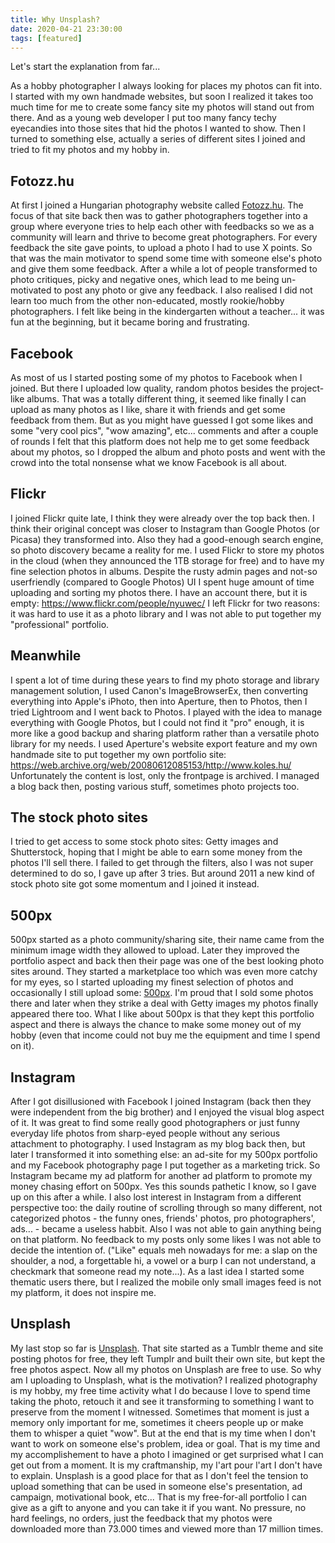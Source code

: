 ```yaml
---
title: Why Unsplash?
date: 2020-04-21 23:30:00
tags: [featured]
---
```


Let's start the explanation from far...

As a hobby photographer I always looking for places my photos can fit into. I started with my own handmade websites, but soon I realized it takes too much time for me to create some fancy site my photos will stand out from there. And as a young web developer I put too many fancy techy eyecandies into those sites that hid the photos I wanted to show. Then I turned to something else, actually a series of different sites I joined and tried to fit my photos and my hobby in.

## Fotozz.hu
At first I joined a Hungarian photography website called [Fotozz.hu](http://fotozz.hu). The focus of that site back then was to gather photographers together into a group where everyone tries to help each other with feedbacks so we as a community will learn and thrive to become great photographers. For every feedback the site gave points, to upload a photo I had to use X points. So that was the main motivator to spend some time with someone else's photo and give them some feedback. After a while a lot of people transformed to photo critiques, picky and negative ones, which lead to me being un-motivated to post any photo or give any feedback. I also realised I did not learn too much from the other non-educated, mostly rookie/hobby photographers. I felt like being in the kindergarten without a teacher... it was fun at the beginning, but it became boring and frustrating.

## Facebook
As most of us I started posting some of my photos to Facebook when I joined. But there I uploaded low quality, random photos besides the project-like albums. That was a totally different thing, it seemed like finally I can upload as many photos as I like, share it with friends and get some feedback from them. But as you might have guessed I got some likes and some "very cool pics", "wow amazing", etc... comments and after a couple of rounds I felt that this platform does not help me to get some feedback about my photos, so I dropped the album and photo posts and went with the crowd into the total nonsense what we know Facebook is all about.

## Flickr
I joined Flickr quite late, I think they were already over the top back then. I think their original concept was closer to Instagram than Google Photos (or Picasa) they transformed into. Also they had a good-enough search engine, so photo discovery became a reality for me. I used Flickr to store my photos in the cloud (when they announced the 1TB storage for free) and to have my fine selection photos in albums. Despite the rusty admin pages and not-so userfriendly (compared to Google Photos) UI I spent huge amount of time uploading and sorting my photos there. I have an account there, but it is empty: https://www.flickr.com/people/nyuwec/ 
I left Flickr for two reasons: it was hard to use it as a photo library and I was not able to put together my "professional" portfolio.

## Meanwhile
I spent a lot of time during these years to find my photo storage and library management solution, I used Canon's ImageBrowserEx, then converting everything into Apple's iPhoto, then into Aperture, then to Photos, then I tried Lightroom and I went back to Photos. I played with the idea to manage everything with Google Photos, but I could not find it "pro" enough, it is more like a good backup and sharing platform rather than a versatile photo library for my needs.
I used Aperture's website export feature and my own handmade site to put together my own portfolio site: https://web.archive.org/web/20080612085153/http://www.koles.hu/ Unfortunately the content is lost, only the frontpage is archived. I managed a blog back then, posting various stuff, sometimes photo projects too.

## The stock photo sites
I tried to get access to some stock photo sites: Getty images and Shutterstock, hoping that I might be able to earn some money from the photos I'll sell there. I failed to get through the filters, also I was not super determined to do so, I gave up after 3 tries. But around 2011 a new kind of stock photo site got some momentum and I joined it instead.

## 500px
500px started as a photo community/sharing site, their name came from the minimum image width they allowed to upload. Later they improved the portfolio aspect and back then their page was one of the best looking photo sites around. They started a marketplace too which was even more catchy for my eyes, so I started uploading my finest selection of photos and occasionally I still upload some: [500px](https://500px.com/kolesm). I'm proud that I sold some photos there and later when they strike a deal with Getty images my photos finally appeared there too.
What I like about 500px is that they kept this portfolio aspect and there is always the chance to make some money out of my hobby (even that income could not buy me the equipment and time I spend on it).

## Instagram
After I got disillusioned with Facebook I joined Instagram (back then they were independent from the big brother) and I enjoyed the visual blog aspect of it. It was great to find some really good photographers or just funny everyday life photos from sharp-eyed people without any serious attachment to photography. I used Instagram as my blog back then, but later I transformed it into something else: an ad-site for my 500px portfolio and my Facebook photography page I put together as a marketing trick. So Instagram became my ad platform for another ad platform to promote my money chasing effort on 500px. Yes this sounds pathetic I know, so I gave up on this after a while.
I also lost interest in Instagram from a different perspective too: the daily routine of scrolling through so many different, not categorized photos - the funny ones, friends' photos, pro photographers', ads... - became a useless habbit. Also I was not able to gain anything being on that platform. No feedback to my posts only some likes I was not able to decide the intention of. ("Like" equals meh nowadays for me: a slap on the shoulder, a nod, a forgettable hi, a vowel or a burp I can not understand, a checkmark that someone read my note...). As a last idea I started some thematic users there, but I realized the mobile only small images feed is not my platform, it does not inspire me.

## Unsplash
My last stop so far is [Unsplash](https://unsplash.com/@mihaly_koles). That site started as a Tumblr theme and site posting photos for free, they left Tumplr and built their own site, but kept the free photos aspect. Now all my photos on Unsplash are free to use. So why am I uploading to Unsplash, what is the motivation?
I realized photography is my hobby, my free time activity what I do because I love to spend time taking the photo, retouch it and see it transforming to something I want to preserve from the moment I witnessed. Sometimes that moment is just a memory only important for me, sometimes it cheers people up or make them to whisper a quiet "wow". But at the end that is my time when I don't want to work on someone else's problem, idea or goal. That is my time and my accomplishement to have a photo I imagined or get surprised what I can get out from a moment. It is my craftmanship, my l'art pour l'art I don't have to explain.
Unsplash is a good place for that as I don't feel the tension to upload something that can be used in someone else's presentation, ad campaign, motivational book, etc... That is my free-for-all portfolio I can give as a gift to anyone and you can take it if you want.
No pressure, no hard feelings, no orders, just the feedback that my photos were downloaded more than 73.000 times and viewed more than 17 million times.
